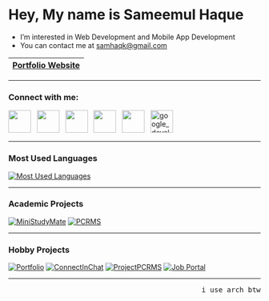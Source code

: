 # Hey, My name is Sameemul Haque
- I’m interested in Web Development and Mobile App Development <br>
- You can contact me at [samhaqk@gmail.com](mailto:samhaqk@gmail.com)

| <a href="https://sameemul-haque.vercel.app/">Portfolio Website</a> |
| --- |
---
### Connect with me:
<p align="left"> 
<a href="https://www.linkedin.com/in/sameemul-haque">
<img src="https://www.vectorlogo.zone/logos/linkedin/linkedin-tile.svg" height="45" /></a> 
&nbsp;
<a href="https://discordapp.com/users/764716671382061096">
<img src="https://www.vectorlogo.zone/logos/discord/discord-tile.svg" height="45" /></a> 
&nbsp;
<a href="https://t.me/sameemul_haque">
<img src="https://www.vectorlogo.zone/logos/telegram/telegram-tile.svg" height="45" /></a> 
&nbsp;
<a href="https://www.twitter.com/sameemul_haque">
<img src="https://www.vectorlogo.zone/logos/twitter/twitter-tile.svg" height="45" /></a>
&nbsp; 
<a href="http://www.instagram.com/sameemul_haque">
<img src="https://www.vectorlogo.zone/logos/instagram/instagram-icon.svg" height="45" /></a> 
&nbsp;
<a href="https://g.dev/sameemul-haque/">
<img src="https://www.gstatic.com/devrel-devsite/prod/v04993a285e47ce7ae4bb513179c3071d4f2a8975b8f303b510c516323adf1b16/developers/images/icon.svg" alt="google_developers" height="45"/></a> 
&nbsp;
</p>

---
### Most Used Languages
[![Most Used Languages](https://github-sam.vercel.app/api/top-langs/?username=sameemul-haque&layout=compact&langs_count=25&role=owner,collaborator&theme=transparent&border_color=30363d&hide=glsl,roff,lua&hide_progress=true&hide_title=true&count-private=true "Most Used Languages")](https://github.com/sameemul-haque)

---
### Academic Projects
[![MiniStudyMate](https://github-sam.vercel.app/api/pin/?username=sameemul-haque&repo=MiniStudyMate&border_color=30363d&theme=transparent "MiniStudyMate - Web based Study Material Retrieval System ")](https://github.com/sameemul-haque/MiniStudyMate)
[![PCRMS](https://github-sam.vercel.app/api/pin/?username=sameemul-haque&repo=PCRMS&border_color=30363d&theme=transparent "PCRMS - Police Crime Record Management System")](https://github.com/sameemul-haque/PCRMS)

---
### Hobby Projects
[![Portfolio](https://github-sam.vercel.app/api/pin/?username=sameemul-haque&repo=Portfolio&border_color=30363d&theme=transparent "ConnectInChat - A real time chat app with a single public chat room")](https://sameemul-haque.vercel.app/)
[![ConnectInChat](https://github-sam.vercel.app/api/pin/?username=sameemul-haque&repo=ConnectInChat&border_color=30363d&theme=transparent "ConnectInChat - A real time chat app with a single public chat room")](https://github.com/sameemul-haque/ConnectInChat)
[![ProjectPCRMS](https://github-sam.vercel.app/api/pin/?username=sameemul-haque&repo=ProjectPCRMS&border_color=30363d&theme=transparent "ProjectPCRMS - A mini version of Police Crime Record Management System")](https://github.com/sameemul-haque/ProjectPCRMS)
[![Job Portal](https://github-sam.vercel.app/api/pin/?username=sameemul-haque&repo=Job-Portal&border_color=30363d&theme=transparent "Job Portal - A responsive job portal web page for job openings ")](https://github.com/sameemul-haque/Job-Portal)

---
<p align=right><samp>i use arch btw</samp></p>
<!---
sameemul-haque/sameemul-haque is a ✨ special ✨ repository because its README.md (this file) appears on your GitHub profile.
You can click the Preview link to take a look at your changes.
--->
